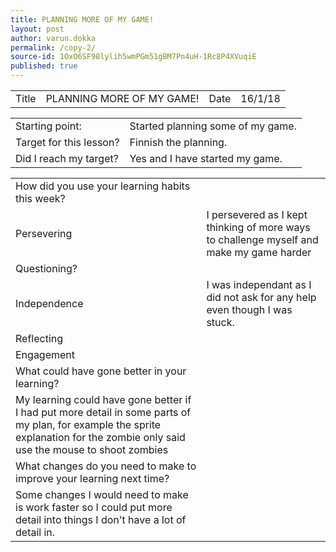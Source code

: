 ```yaml
---
title: PLANNING MORE OF MY GAME!
layout: post
author: varun.dokka
permalink: /copy-2/
source-id: 1OxO6SF98lylih5wmPGm51gBM7Pn4uH-1Rc8P4XVuqiE
published: true
---
```

<table>
  <tr>
    <td>Title</td>
    <td>PLANNING MORE OF MY GAME!</td>
    <td>Date</td>
    <td>16/1/18</td>
  </tr>
</table>


<table>
  <tr>
    <td>Starting point:</td>
    <td>Started planning some of my game.</td>
  </tr>
  <tr>
    <td>Target for this lesson?</td>
    <td>Finnish the planning.</td>
  </tr>
  <tr>
    <td>Did I reach my target? </td>
    <td>Yes and I have started my game.</td>
  </tr>
</table>


<table>
  <tr>
    <td>How did you use your learning habits this week?</td>
    <td></td>
  </tr>
  <tr>
    <td>Persevering</td>
    <td>I persevered as I kept thinking of more ways to challenge myself and make my game harder</td>
  </tr>
  <tr>
    <td>Questioning?</td>
    <td></td>
  </tr>
  <tr>
    <td>Independence</td>
    <td>I was independant as I did not ask for any help even though I was stuck.</td>
  </tr>
  <tr>
    <td>Reflecting</td>
    <td></td>
  </tr>
  <tr>
    <td>Engagement</td>
    <td></td>
  </tr>
  <tr>
    <td>What could have gone better in your learning?</td>
    <td></td>
  </tr>
  <tr>
    <td>My learning could have gone better if I had put more detail in some parts of my plan, for example the sprite explanation for the zombie only said use the mouse to shoot zombies</td>
    <td></td>
  </tr>
  <tr>
    <td>What changes do you need to make to improve your learning next time?</td>
    <td></td>
  </tr>
  <tr>
    <td>Some changes I would need to make is work faster so I could put more detail into things I don't have a lot of detail in.</td>
    <td></td>
  </tr>
</table>


